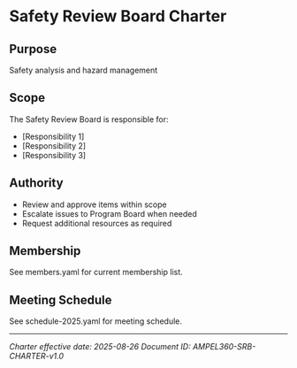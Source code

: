 # Safety Review Board Charter

## Purpose
Safety analysis and hazard management

## Scope
The Safety Review Board is responsible for:
- [Responsibility 1]
- [Responsibility 2]
- [Responsibility 3]

## Authority
- Review and approve items within scope
- Escalate issues to Program Board when needed
- Request additional resources as required

## Membership
See members.yaml for current membership list.

## Meeting Schedule
See schedule-2025.yaml for meeting schedule.

---
*Charter effective date: 2025-08-26*
*Document ID: AMPEL360-SRB-CHARTER-v1.0*
